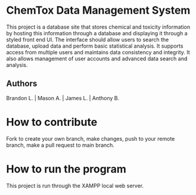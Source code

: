 # ChemTox Data Management System

This project is a database site that stores chemical and toxicity information by hosting this information through a database and displaying it through a styled front end UI. The interface should allow users to search the database, upload data and perform basic statistical analysis. It supports access from multiple users and maintains data consistency and integrity. It also allows management of user accounts and advanced data search and analysis.

## Authors

Brandon L.	|	Mason A.	|	James L.	|	Anthony B.

# How to contribute

Fork to create your own branch, make changes, push to your remote branch, make a pull request to main branch.

# How to run the program

This project is run through the XAMPP local web server.
